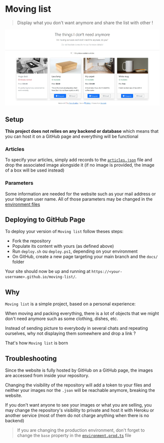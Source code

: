 # Moving list

> Display what you don't want anymore and share the list with other !

![Preview](docs/readme/readme-preview.jpg)

## Setup

**This project does not relies on any backend or database** which means that you can host it on a GitHub page and everything will be functional

### Articles

To specify your articles, simply add records to the [`articles.json`](src/assets/articles.json) file and drop the associated image alongside it (if no image is provided, the image of a box will be used instead)

### Parameters

Some information are needed for the website such as your mail address or your telegram user name. All of those parameters may be changed in the [environment files](src/environments/)

## Deploying to GitHub Page

To deploy your version of `Moving list` follow theses steps:

- Fork the repository
- Populate its content with yours (as defined above)
- Run `deploy.sh` ou `deploy.ps1`, depending on your environment
- On GitHub, create a new page targeting your main branch and the `docs/` folder

Your site should now be up and running at `https://<your-username>.github.io/moving-list/`.

## Why

`Moving list` is a simple project, based on a personal experience:

When moving and packing everything, there is a lot of objects that we might don't need anymore such as some clothing, dishes, etc.

Instead of sending picture to everybody in several chats and repeating ourselves, why not displaying them somewhere and drop a link ?

That's how `Moving list` is born

## Troubleshooting

Since the website is fully hosted by GitHub on a GitHub page, the images are accessed from inside your repository.

Changing the visibility of the repository will add a token to your files and neither your images nor the `.json` will be reachable anymore, breaking the website.

If you don't want anyone to see your images or what you are selling, you may change the repository's visibility to private and host it with Heroku or another service (most of them do not charge anything when there is no backend)

> If you are changing the production environment, don't forget to change the `base` property in the [`environment.prod.ts`](src/environments/environment.prod.ts) file
